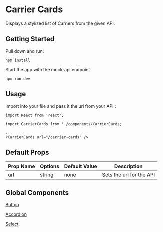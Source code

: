 # Carrier Cards

Displays a stylized list of Carriers from the given API.

## Getting Started

Pull down and run:

```
npm install
```

Start the app with the mock-api endpoint

```
npm run dev
```

## Usage

Import into your file and pass it the url from your API :

```
import React from 'react';

import CarrierCards from './components/CarrierCards;

...
<CarrierCards url="/carrier-cards" />
```

## Default Props

| Prop Name | Options | Default Value | Description              |
| --------- | ------- | ------------- | ------------------------ |
| url       | string  | none          | Sets the url for the API |

## Global Components
[Button](/src/components/BaseButton)

[Accordion](/src/components/BaseAccordion)

[Select](/src/components/BaseSelect)
